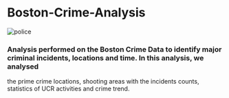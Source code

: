 # Boston-Crime-Analysis

![police](https://user-images.githubusercontent.com/25044358/38276043-cf535974-3761-11e8-955c-16032a92fe2d.png)

### Analysis performed on the Boston Crime Data to identify major criminal incidents, locations and time. In this analysis, we analysed 
the prime crime locations, shooting areas with the incidents counts, statistics of UCR activities and crime trend.
